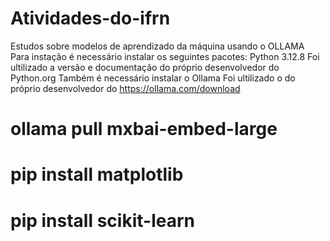 # Atividades-do-ifrn
Estudos sobre modelos de aprendizado da máquina usando o OLLAMA
Para instação é necessário instalar os seguintes pacotes:
Python 3.12.8 
Foi ultilizado a versão e documentação do próprio desenvolvedor do Python.org
Também é necessário instalar o Ollama
Foi ultilizado o do próprio desenvolvedor do https://ollama.com/download

# ollama pull mxbai-embed-large
# pip install matplotlib
# pip install scikit-learn
